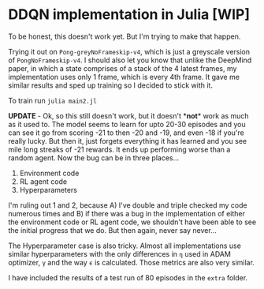 # DDQN implementation in Julia [WIP]

To be honest, this doesn't work yet. But I'm trying to make that happen.

Trying it out on `Pong-greyNoFrameskip-v4`, which is just a greyscale version of `PongNoFrameskip-v4`.
I should also let you know that unlike the DeepMind paper, in which a state comprises of a stack of the 
4 latest frames, my implementation uses only 1 frame, which is every 4th frame. It gave me similar results 
and sped up training so I decided to stick with it.

To train run `julia main2.jl`

**UPDATE** - Ok, so this still doesn't work, but it doesn't \***not**\* work as much as
it used to. The model seems to learn for upto 20-30 episodes and you can see it go
from scoring -21 to then -20 and -19, and even -18 if you're really lucky. But then it,
just forgets everything it has learned and you see mile long streaks of -21 rewards.
It ends up performing worse than a random agent. Now the bug can be in three places...

1) Environment code
2) RL agent code
3) Hyperparameters

I'm ruling out 1 and 2, because A) I've double and triple checked my code numerous times
and B) if there was a bug in the implementation of either the environment code or
RL agent code, we shouldn't have been able to see the initial progress that we do. But then again,
never say never...

The Hyperparameter case is also tricky. Almost all implementations use similar hyperparameters
with the only differences in `η` used in ADAM optimizer, `γ` and the way `ϵ` is calculated.
Those metrics are also very similar.

I have included the results of a test run of 80 episodes in the `extra` folder.
